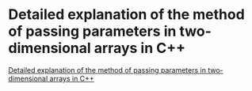 # Detailed explanation of the method of passing parameters in two-dimensional arrays in C++
[Detailed explanation of the method of passing parameters in two-dimensional arrays in C++](https://aiwithcloud.com/2022/09/15/detailed_explanation_of_the_method_of_passing_parameters_in_two_dimensional_arrays_in_c/)
